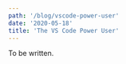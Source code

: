 ```yaml
---
path: '/blog/vscode-power-user'
date: '2020-05-18'
title: 'The VS Code Power User'
---
```


To be written.
